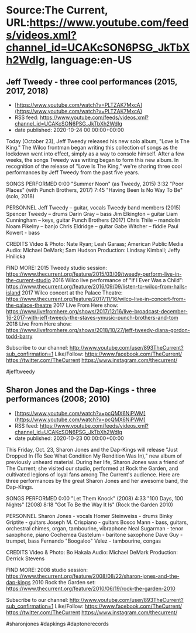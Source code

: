 # Source:The Current, URL:https://www.youtube.com/feeds/videos.xml?channel_id=UCAKcSON6PSG_JkTbXh2WdIg, language:en-US

## Jeff Tweedy - three cool performances (2015, 2017, 2018)
 - [https://www.youtube.com/watch?v=PLTZAK7MxcA](https://www.youtube.com/watch?v=PLTZAK7MxcA)
 - RSS feed: https://www.youtube.com/feeds/videos.xml?channel_id=UCAKcSON6PSG_JkTbXh2WdIg
 - date published: 2020-10-24 00:00:00+00:00

Today (October 23), Jeff Tweedy released his new solo album, "Love Is The King." The Wilco frontman began writing this collection of songs as the lockdown went into effect, simply as a way to console himself. After a few weeks, the songs Tweedy was writing began to form this new album. In recognition of the release of "Love Is The King," we're sharing three cool performances by Jeff Tweedy from the past five years.  

SONGS PERFORMED
0:00 "Summer Noon" (as Tweedy, 2015)
3:32 "Poor Places" (with Punch Brothers, 2017)
7:45 "Having Been Is No Way To Be" (solo, 2018) 

PERSONNEL
Jeff Tweedy – guitar, vocals
Tweedy band members (2015)
Spencer Tweedy – drums 
Darin Gray – bass
Jim Elkington – guitar
Liam Cunningham – keys, guitar
Punch Brothers (2017)
Chris Thile – mandolin
Noam Pikelny – banjo
Chris Eldridge – guitar
Gabe Witcher – fiddle
Paul Kowert - bass

CREDITS
Video & Photo: Nate Ryan; Leah Garaas; American Public Media
Audio: Michael DeMark; Sam Hudson
Production: Lindsay Kimball; Jeffy Hnilicka

FIND MORE:
2015 Tweedy studio session: https://www.thecurrent.org/feature/2015/03/09/tweedy-perform-live-in-the-current-studio
2016 Wilco live performance of "If I Ever Was a Child":
https://www.thecurrent.org/feature/2016/09/09/listen-to-wilco-from-halls-island
2017 Wilco concert at the Palace Theatre:
https://www.thecurrent.org/feature/2017/11/16/wilco-live-in-concert-from-the-palace-theatre
2017 Live From Here show:
https://www.livefromhere.org/shows/2017/12/16/live-broadcast-december-16-2017-with-jeff-tweedy-the-staves-ymusic-punch-brothers-and-tom
2018 Live From Here show:
https://www.livefromhere.org/shows/2018/10/27/jeff-tweedy-diana-gordon-todd-barry

Subscribe to our channel:
http://www.youtube.com/user/893TheCurrent?sub_confirmation=1
Like/Follow:
https://www.facebook.com/TheCurrent/
https://twitter.com/TheCurrent
https://www.instagram.com/thecurrent/

#jefftweedy

## Sharon Jones and the Dap-Kings - three performances (2008; 2010)
 - [https://www.youtube.com/watch?v=pcQMX6NiPWM](https://www.youtube.com/watch?v=pcQMX6NiPWM)
 - RSS feed: https://www.youtube.com/feeds/videos.xml?channel_id=UCAKcSON6PSG_JkTbXh2WdIg
 - date published: 2020-10-23 00:00:00+00:00

This Friday, Oct. 23, Sharon Jones and the Dap-Kings will release "Just Dropped In (To See What Condition My Rendition Was In)," new album of previously unheard material. During her life, Sharon Jones was a friend of The Current; she visited our studio, performed at Rock the Garden, and cultivated legions of loyal fans among The Current's audience. Here are three performances by the great Sharon Jones and her awesome band, the Dap-Kings.

SONGS PERFORMED
0:00 "Let Them Knock" (2008)
4:33 "100 Days, 100 Nights" (2008)
8:18 "Got To Be the Way It Is" (Rock the Garden 2010)

PERSONNEL
Sharon Jones - vocals
Homer Steinweiss - drums
Binky Griptite - guitars
Joseph M. Crispiano - guitars
Bosco Mann - bass, guitars, orchestral chimes, organ, tambourine, vibraphone
Neal Sugarman - tenor saxophone, piano
Cochemea Gastelum - baritone saxophone
Dave Guy - trumpet, bass
Fernando "Boogaloo" Velez - tambourine, congas

CREDITS
Video & Photo: Bo Hakala
Audio: Michael DeMark
Production: Derrick Stevens

FIND MORE:
2008 studio session:
https://www.thecurrent.org/feature/2008/08/22/sharon-jones-and-the-dap-kings
2010 Rock the Garden set: https://www.thecurrent.org/feature/2010/06/19/rock-the-garden-2010

Subscribe to our channel:
http://www.youtube.com/user/893TheCurrent?sub_confirmation=1
Like/Follow:
https://www.facebook.com/TheCurrent/
https://twitter.com/TheCurrent
https://www.instagram.com/thecurrent/

#sharonjones #dapkings #daptonerecords

